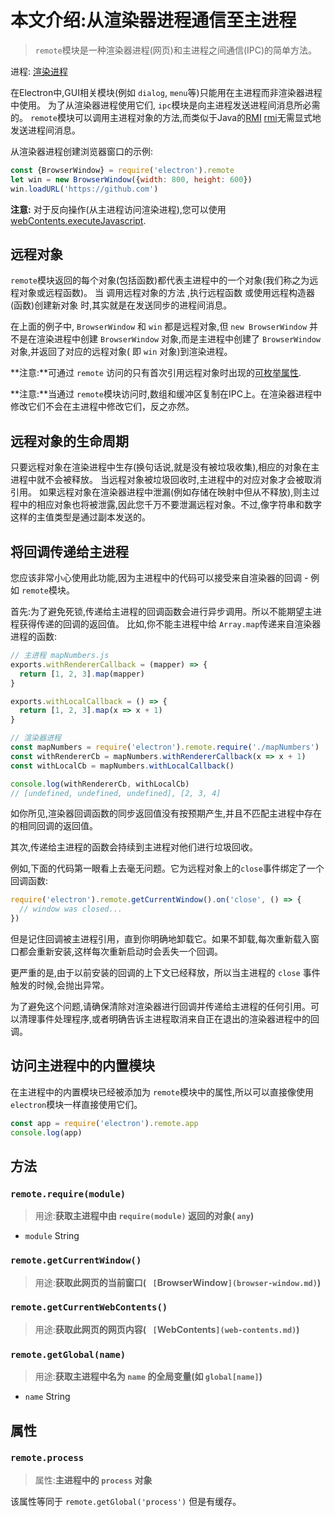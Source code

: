 # 本文介绍:从渲染器进程通信至主进程

> `remote`模块是一种渲染器进程(网页)和主进程之间通信(IPC)的简单方法。

进程: [渲染进程](../glossary.md#renderer-process)      

在Electron中,GUI相关模块(例如 `dialog`, `menu`等)只能用在主进程而非渲染器进程中使用。
为了从渲染器进程使用它们, `ipc`模块是向主进程发送进程间消息所必需的。
 `remote`模块可以调用主进程对象的方法,而类似于Java的[RMI] [rmi]无需显式地发送进程间消息。

从渲染器进程创建浏览器窗口的示例:

```JavaScript
const {BrowserWindow} = require('electron').remote
let win = new BrowserWindow({width: 800, height: 600})
win.loadURL('https://github.com')
```

 **注意:** 对于反向操作(从主进程访问渲染进程),您可以使用[webContents.executeJavascript](web-contents.md#contentsexecutejavascriptcode-usergesture-callback).

## 远程对象

 `remote`模块返回的每个对象(包括函数)都代表主进程中的一个对象(我们称之为远程对象或远程函数)。
当 调用远程对象的方法 ,执行远程函数 或使用远程构造器(函数)创建新对象 时,其实就是在发送同步的进程间消息。

在上面的例子中, `BrowserWindow` 和 `win` 都是远程对象,但 `new BrowserWindow` 并不是在渲染进程中创建 `BrowserWindow` 对象,而是主进程中创建了 `BrowserWindow` 对象,并返回了对应的远程对象( 即 `win` 对象)到渲染进程。

**注意:**可通过 `remote` 访问的只有首次引用远程对象时出现的[可枚举属性][enumerable-properties].       

**注意:**当通过 `remote`模块访问时,数组和缓冲区复制在IPC上。在渲染器进程中修改它们不会在主进程中修改它们，反之亦然。

## 远程对象的生命周期

只要远程对象在渲染进程中生存(换句话说,就是没有被垃圾收集),相应的对象在主进程中就不会被释放。
当远程对象被垃圾回收时,主进程中的对应对象才会被取消引用。
如果远程对象在渲染器进程中泄漏(例如存储在映射中但从不释放),则主过程中的相应对象也将被泄露,因此您千万不要泄漏远程对象。不过,像字符串和数字这样的主值类型是通过副本发送的。

## 将回调传递给主进程

您应该非常小心使用此功能,因为主进程中的代码可以接受来自渲染器的回调 - 例如 `remote`模块。

首先:为了避免死锁,传递给主进程的回调函数会进行异步调用。所以不能期望主进程获得传递的回调的返回值。
比如,你不能主进程中给 `Array.map`传递来自渲染器进程的函数:

```JavaScript
// 主进程 mapNumbers.js
exports.withRendererCallback = (mapper) => {
  return [1, 2, 3].map(mapper)
}

exports.withLocalCallback = () => {
  return [1, 2, 3].map(x => x + 1)
}
```


```JavaScript
// 渲染器进程
const mapNumbers = require('electron').remote.require('./mapNumbers')
const withRendererCb = mapNumbers.withRendererCallback(x => x + 1)
const withLocalCb = mapNumbers.withLocalCallback()

console.log(withRendererCb, withLocalCb)
// [undefined, undefined, undefined], [2, 3, 4]
```

如你所见,渲染器回调函数的同步返回值没有按预期产生,并且不匹配主进程中存在的相同回调的返回值。

其次,传递给主进程的函数会持续到主进程对他们进行垃圾回收。

例如,下面的代码第一眼看上去毫无问题。它为远程对象上的`close`事件绑定了一个回调函数:

```JavaScript
require('electron').remote.getCurrentWindow().on('close', () => {
  // window was closed...
})
```

但是记住回调被主进程引用，直到你明确地卸载它。如果不卸载,每次重新载入窗口都会重新安装,这样每次重新启动时会丢失一个回调。

更严重的是,由于以前安装的回调的上下文已经释放，所以当主进程的 `close` 事件触发的时候,会抛出异常。

为了避免这个问题,请确保清除对渲染器进行回调并传递给主进程的任何引用。可以清理事件处理程序,或者明确告诉主进程取消来自正在退出的渲染器进程中的回调。

## 访问主进程中的内置模块

在主进程中的内置模块已经被添加为 `remote`模块中的属性,所以可以直接像使用 `electron`模块一样直接使用它们。
```JavaScript
const app = require('electron').remote.app
console.log(app)
```

## 方法

### `remote.require(module)`
> 用途:**获取主进程中由 `require(module)` 返回的对象( `any`)**

* `module` String

### `remote.getCurrentWindow()`
> 用途:**获取此网页的当前窗口( ` [`BrowserWindow`](browser-window.md)`)**

### `remote.getCurrentWebContents()`
> 用途:**获取此网页的网页内容( ` [`WebContents`](web-contents.md)`)**

### `remote.getGlobal(name)`
> 用途:**获取主进程中名为 `name` 的全局变量(如 `global[name]`)**

* `name` String

## 属性

### `remote.process`
> 属性:**主进程中的 `process` 对象**

该属性等同于 `remote.getGlobal('process')` 但是有缓存。

[rmi]: http://en.wikipedia.org/wiki/Java_remote_method_invocation
[enumerable-properties]: https://developer.mozilla.org/en-US/docs/Web/JavaScript/Enumerability_and_ownership_of_properties